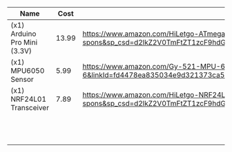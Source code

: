 
| Name                         | Cost  | URL                                                                                                                                                                                                                             |
| ---------------------------- | ----- | ------------------------------------------------------------------------------------------------------------------------------------------------------------------------------------------------------------------------------- |
| (x1) Arduino Pro Mini (3.3V) | 13.99 | https://www.amazon.com/HiLetgo-ATmega328P-Oscillator-Compatible-ATmega128/dp/B07RS911JD?s=electronics&sr=1-1-spons&sp_csd=d2lkZ2V0TmFtZT1zcF9hdGY&psc=1&linkId=0916f4a918022c89a6660f0c37ccdf2c&language=en_US&ref_=as_li_ss_tl |
| (x1) MPU6050 Sensor          | 5.99  | https://www.amazon.com/Gy-521-MPU-6050-MPU6050-Sensors-Accelerometer/dp/B008BOPN40?s=electronics&sr=1-6&linkId=fd4478ea835034e9d321373ca5a3e6c4&language=en_US&ref_=as_li_ss_tl                                                 |
| (x1) NRF24L01 Transceiver    | 7.89  | https://www.amazon.com/HiLetgo-NRF24L01-Wireless-Transceiver-Module/dp/B00LX47OCY?s=electronics&sr=1-1-spons&sp_csd=d2lkZ2V0TmFtZT1zcF9hdGY&psc=1&linkId=83e02d1f62e84cdf182ec6cc6590f40c&language=en_US&ref_=as_li_ss_tl       |
|                              |       |                                                                                                                                                                                                                                 |
|                              |       |                                                                                                                                                                                                                                 |
|                              |       |                                                                                                                                                                                                                                 |
|                              |       |                                                                                                                                                                                                                                 |
|                              |       |                                                                                                                                                                                                                                 |
|                              |       |                                                                                                                                                                                                                                 |
|                              |       |                                                                                                                                                                                                                                 |
|                              |       |                                                                                                                                                                                                                                 |
|                              |       |                                                                                                                                                                                                                                 |
|                              |       |                                                                                                                                                                                                                                 |
|                              |       |                                                                                                                                                                                                                                 |
|                              |       |                                                                                                                                                                                                                                 |
